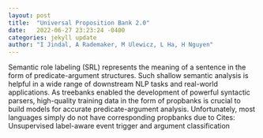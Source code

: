 ```yaml
---
layout: post
title:  "Universal Proposition Bank 2.0"
date:   2022-06-27 23:23:24 -0400
categories: jekyll update
author: "I Jindal, A Rademaker, M Ulewicz, L Ha, H Nguyen"
---
```

Semantic role labeling (SRL) represents the meaning of a sentence in the form of predicate-argument structures. Such shallow semantic analysis is helpful in a wide range of downstream NLP tasks and real-world applications. As treebanks enabled the development of powerful syntactic parsers, high-quality training data in the form of propbanks is crucial to build models for accurate predicate-argument analysis. Unfortunately, most languages simply do not have corresponding propbanks due to  Cites: Unsupervised label-aware event trigger and argument classification